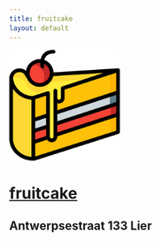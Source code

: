 ```yaml
---
title: fruitcake
layout: default
---
```


<img src="/images/piece-of-cake.png" alt="piece of cake" height="200" />

# [fruitcake](/)

## Antwerpsestraat 133 Lier
